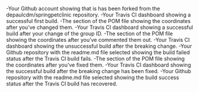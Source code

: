 -Your Github account showing that is has been forked from the depaulcdm/springpetclinic repository.
-Your Travis CI dashboard showing a successful first build.
-The section of the POM file showing the coordinates after you’ve changed them.
-Your Travis CI dashboard showing a successful build after your change of the group ID.
-The section of the POM file showing the coordinates after you’ve commented them out.
-Your Travis CI dashboard showing the unsuccessful build after the breaking change.
-Your Github repository with the readme.md file selected showing the build failed status after the Travis CI build fails.
-The section of the POM file showing the coordinates after you’ve fixed them.
-Your Travis CI dashboard showing the successful build after the breaking change has been fixed.
-Your Github repository with the readme.md file selected showing the build success status after the Travis CI build has recovered.
